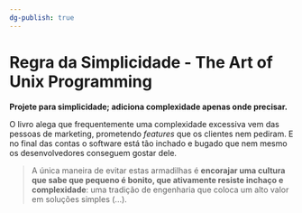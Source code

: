 ```yaml
---
dg-publish: true
---
```

# Regra da Simplicidade - The Art of Unix Programming

**Projete para simplicidade; adiciona complexidade apenas onde precisar.**

O livro alega que frequentemente uma complexidade excessiva vem das pessoas de marketing, prometendo *features* que os clientes nem pediram. E no final das contas o software está tão inchado e bugado que nem mesmo os desenvolvedores conseguem gostar dele.

> A única maneira de evitar estas armadilhas é **encorajar uma cultura que sabe que pequeno é bonito, que ativamente resiste inchaço e complexidade**: uma tradição de engenharia que coloca um alto valor em soluções simples (...).

